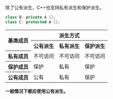 除了公有派生，C++也支持私有派生和保护派生。

```cpp
class B: private A {};
class C: protected A {};
```

<table>
        <tr>
            <th rowspan="2">基类成员</th>
            <th colspan="3">派生方式</th>
        </tr>
        <tr>
            <th>公有派生</th>
            <th>私有派生</th>
            <th>保护派生</th>
        </tr>
        <tr>
            <th>私有成员</th>
            <td>不可访问</td>
            <td>不可访问</td>
            <td>不可访问</td>
        </tr>
        <tr>
            <th>保护成员</th>
            <td>保护</td>
            <td>私有</td>
            <td>保护</td>
        </tr>
        <tr>
            <th>公有成员</th>
            <td>公有</td>
            <td>私有</td>
            <td>保护</td>
        </tr>
    </table>

**一般情况下都应使用公有派生。**